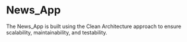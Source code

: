 # News_App
 The News_App is built using the Clean Architecture approach to ensure scalability, maintainability, and testability.
